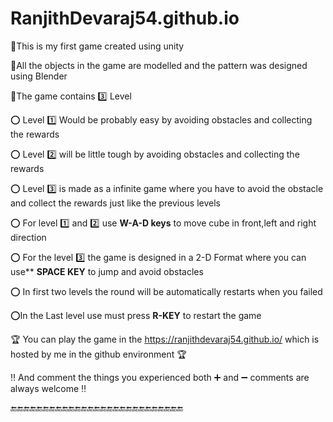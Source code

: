 # RanjithDevaraj54.github.io
:pushpin:This is my first game created using unity

:pushpin:All the objects in the game are modelled and the pattern was designed using Blender

:pushpin:The game contains :three: Level

:o: Level :one: Would be probably easy by avoiding obstacles and collecting the rewards

:o: Level :two: will be little tough by avoiding obstacles and collecting the rewards

:o: Level :three: is made as a infinite game where you have to avoid the obstacle and collect the rewards just like the previous levels

:o: For level :one: and :two: use **W-A-D keys** to move cube in front,left and right direction

:o: For the level :three: the game is designed in a 2-D Format where you can use** **SPACE KEY** to jump and avoid obstacles

:o: In first two levels the round will be automatically restarts when you failed 

:o:In the Last level use must press **R-KEY** to restart the game 

:trophy: You can play the game in the https://ranjithdevaraj54.github.io/ which is hosted by me in the github environment :trophy:

:bangbang: And comment the things you experienced both :heavy_plus_sign: and :heavy_minus_sign: comments are always welcome :bangbang:

:end::end::end::end::end::end::end::end::end::end::end::end::end::end::end::end::end::end::end::end::end::end::end::end::end::end::end:
